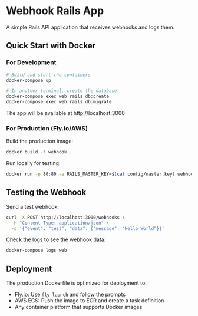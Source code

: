 # Webhook Rails App

A simple Rails API application that receives webhooks and logs them.

## Quick Start with Docker

### For Development

```bash
# Build and start the containers
docker-compose up

# In another terminal, create the database
docker-compose exec web rails db:create
docker-compose exec web rails db:migrate
```

The app will be available at http://localhost:3000

### For Production (Fly.io/AWS)

Build the production image:
```bash
docker build -t webhook .
```

Run locally for testing:
```bash
docker run -p 80:80 -e RAILS_MASTER_KEY=$(cat config/master.key) webhook
```

## Testing the Webhook

Send a test webhook:
```bash
curl -X POST http://localhost:3000/webhooks \
  -H "Content-Type: application/json" \
  -d '{"event": "test", "data": {"message": "Hello World"}}'
```

Check the logs to see the webhook data:
```bash
docker-compose logs web
```

## Deployment

The production Dockerfile is optimized for deployment to:
- Fly.io: Use `fly launch` and follow the prompts
- AWS ECS: Push the image to ECR and create a task definition
- Any container platform that supports Docker images